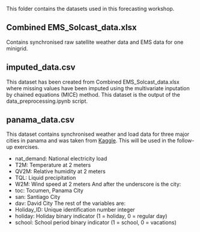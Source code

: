 This folder contains the datasets used in this forecasting workshop.

## Combined EMS_Solcast_data.xlsx
Contains synchronised raw satellite weather data and EMS data for one minigrid.

## imputed_data.csv
This dataset has been created from Combined EMS_Solcast_data.xlsx where missing values have been imputed using the multivariate inputation by chained equations (MICE) method. This dataset is the output of the data_preprocessing.ipynb script.

## panama_data.csv
This dataset contains synchronised weather and load data for three major cities in panama and was taken from [Kaggle](https://www.kaggle.com/datasets/saurabhshahane/electricity-load-forecasting). This will be used in the follow-up exercises.

- nat_demand: National electricity load
- T2M: Temperature at 2 meters
- QV2M: Relative humidity at 2 meters
- TQL: Liquid precipitation
- W2M: Wind speed at 2 meters
And after the underscore is the city:
- toc: Tocumen, Panama City
- san: Santiago City
- dav: David City
The rest of the variables are:
- Holiday_ID: Unique identification number integer
- holiday: Holiday binary indicator (1 = holiday, 0 = regular day)
- school: School period binary indicator (1 = school, 0 = vacations)
